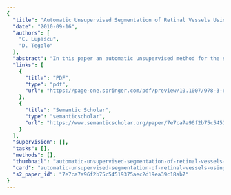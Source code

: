```yaml
---
{
  "title": "Automatic Unsupervised Segmentation of Retinal Vessels Using Self-Organizing Maps and K-Means Clustering",
  "date": "2010-09-16",
  "authors": [
    "C. Lupascu",
    "D. Tegolo"
  ],
  "abstract": "In this paper an automatic unsupervised method for the segmentation of retinal vessels is proposed. A Self-Organizing Map is trained on a portion of the same image that is tested and K-means clustering algorithm is used to divide the map units in 2 classes. The entire image is again input for the Self-Organizing Map, and the class of each pixel will be the class of the best matching unit on the Self-Organizing Map. Finally, the vessel network is post-processed using a hill climbing strategy on the connected components of the segmented image. \n \nThe experimental evaluation on the publicly available DRIVE database shows accurate extraction of vessels network and a good agreement between our segmentation and the ground truth. The mean accuracy, 0.9459 with a standard deviation of 0.0094, is outperforming the manual segmentation rates obtained by other widely used unsupervised methods. A good kappa value of 0.6562 is inline with state-of-the-art supervised and unsupervised approaches.",
  "links": [
    {
      "title": "PDF",
      "type": "pdf",
      "url": "https://page-one.springer.com/pdf/preview/10.1007/978-3-642-21946-7_21"
    },
    {
      "title": "Semantic Scholar",
      "type": "semanticscholar",
      "url": "https://www.semanticscholar.org/paper/7e7ca7a96f2b75c54519375aec2d19ea39c18ab7"
    }
  ],
  "supervision": [],
  "tasks": [],
  "methods": [],
  "thumbnail": "automatic-unsupervised-segmentation-of-retinal-vessels-using-self-organizing-maps-and-k-means-clustering-thumb.jpg",
  "card": "automatic-unsupervised-segmentation-of-retinal-vessels-using-self-organizing-maps-and-k-means-clustering-card.jpg",
  "s2_paper_id": "7e7ca7a96f2b75c54519375aec2d19ea39c18ab7"
}
---
```


